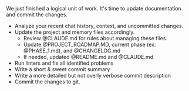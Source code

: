 We just finished a logical unit of work. It's time to update documentation and commit the changes.

- Analyze your recent chat history, context, and uncommitted changes.
- Update the project and memory files accordingly.
  - Review @CLAUDE.md for rules about managing these files.
  - Update @PROJECT_ROADMAP.MD, current phase (ex: @PHASE_1.md), and @CHANGELOG.md
  - If needed, updated @README.md and @CLAUDE.md
- Run linters and fix all identified problems
- Write a short & sweet commit summary
- Write a more detailed but not overly verbose commit description
- Commit the changes to git.
